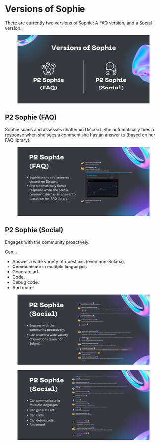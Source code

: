 # Versions of Sophie

There are currently two versions of Sophie: A FAQ version, and a Social version.

<figure><img src="../../.gitbook/assets/sophie_versions" alt=""><figcaption></figcaption></figure>

## P2 Sophie (FAQ)

Sophie scans and assesses chatter on Discord. She automatically fires a response when she sees a comment she has an answer to (based on her FAQ library).

<figure><img src="../../.gitbook/assets/sophie_faq" alt=""><figcaption></figcaption></figure>

## P2 Sophie (Social)

Engages with the community proactively.&#x20;

Can...&#x20;

* Answer a wide variety of questions (even non-Solana).
* Communicate in multiple languages.
* Generate art.
* Code.
* Debug code.
* And more!

<figure><img src="../../.gitbook/assets/sophie_social_1" alt=""><figcaption></figcaption></figure>

<figure><img src="../../.gitbook/assets/sophie_social_2" alt=""><figcaption></figcaption></figure>

